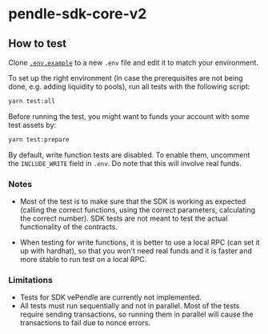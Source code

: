 # pendle-sdk-core-v2

## How to test

Clone [`.env.example`](.env.example) to a new `.env` file and edit it to match
your environment.

To set up the right environment (in case the prerequisites are not being done,
e.g. adding liquidity to pools), run all tests with the following script:

```sh
yarn test:all
```

Before running the test, you might want to funds your account with some test
assets by:

```sh
yarn test:prepare
```

By default, write function tests are disabled. To enable them, uncomment the
`INCLUDE_WRITE` field in `.env`. Do note that this will involve real funds.

### Notes

- Most of the test is to make sure that the SDK is working as expected (calling
the correct functions, using the correct parameters, calculating the correct
number). SDK tests are not meant to test the actual functionality of the contracts.


- When testing for write functions, it is better to use a local RPC (can set it up
with hardhat), so that you won't need real funds and it is faster and more stable
to run test on a local RPC.

### Limitations

- Tests for SDK vePendle are currently not implemented.
- All tests must run sequentially and not in parallel. Most of the tests require
  sending transactions, so running them in parallel will cause the transactions
  to fail due to nonce errors.
